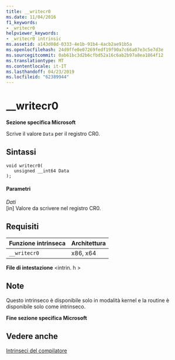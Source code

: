 ```yaml
---
title: __writecr0
ms.date: 11/04/2016
f1_keywords:
- _writecr0
helpviewer_keywords:
- _writecr0 intrinsic
ms.assetid: a143d08d-0333-4e1b-91b4-4acb2ae91b5a
ms.openlocfilehash: 24d9ffe0e07269fedf19f90a7c66a07e3c5e7d3e
ms.sourcegitcommit: 0ab61bc3d2b6cfbd52a16c6ab2b97a8ea1864f12
ms.translationtype: MT
ms.contentlocale: it-IT
ms.lasthandoff: 04/23/2019
ms.locfileid: "62389944"
---
```

# <a name="writecr0"></a>__writecr0

**Sezione specifica Microsoft**

Scrive il valore `Data` per il registro CR0.

## <a name="syntax"></a>Sintassi

```
void writecr0(
   unsigned __int64 Data
);
```

#### <a name="parameters"></a>Parametri

*Dati*<br/>
[in] Valore da scrivere nel registro CR0.

## <a name="requirements"></a>Requisiti

|Funzione intrinseca|Architettura|
|---------------|------------------|
|`__writecr0`|x86, x64|

**File di intestazione** \<intrin. h >

## <a name="remarks"></a>Note

Questo intrinseco è disponibile solo in modalità kernel e la routine è disponibile solo come intrinseco.

**Fine sezione specifica Microsoft**

## <a name="see-also"></a>Vedere anche

[Intrinseci del compilatore](../intrinsics/compiler-intrinsics.md)